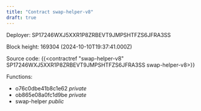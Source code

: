 ```yaml
---
title: "Contract swap-helper-v8"
draft: true
---
```

Deployer: SP17246WXJ5XXR1P8ZRBEVT9JMPSHTFZS6JFRA3SS


 



Block height: 169304 (2024-10-10T19:37:41.000Z)

Source code: {{<contractref "swap-helper-v8" SP17246WXJ5XXR1P8ZRBEVT9JMPSHTFZS6JFRA3SS swap-helper-v8>}}

Functions:

* o76c0dbe41b8c1e62 _private_
* ob865e08a0fc1d9be _private_
* swap-helper _public_
